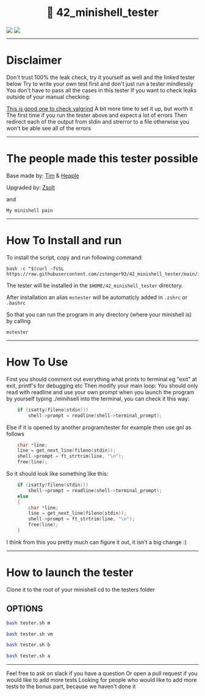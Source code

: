 
<h1 align=center>📖 42_minishell_tester</h1>
<img align=center src="https://github.com/zstenger93/42_minishell_tester/blob/main/result.png">
<img align=center src="https://github.com/zstenger93/42_minishell_tester/blob/main/leakcheck.png">

---

<h1>Disclaimer</h1>
Don't trust 100% the leak check, try it yourself as well and the linked tester below
Try to write your own test first and don't just run a tester mindlessly
You don't have to pass all the cases in this tester
If you want to check leaks outside of your manual checking:

[This is good one to check valgrind](https://github.com/thallard/minishell_tester)
A bit more time to set it up, but worth it
The first time if you run the tester above and expect a lot of errors
Then redirect each of the output from stdin and strerror to a file otherwise you won't be able see all of the errors

---

<h1>The people made this tester possible</h1>

Base made by: [Tim](https://github.com/tjensen42) & [Hepple](https://github.com/hepple42)

Upgraded by: [Zsolt](https://github.com/zstenger93)

and

```
My minishell pain
```
---

<h1>How To Install and run</h1>

To install the script, copy and run following command:

```
bash -c "$(curl -fsSL https://raw.githubusercontent.com/zstenger93/42_minishell_tester/main/install.sh)" 
```

The tester will be installed in the `$HOME/42_minishell_tester` directory.

After installation an alias `mstester` will be automaticly added in `.zshrc` or `.bashrc`

So that you can run the program in any directory (where your minishell is) by calling

```
mstester
```

---

<h1>How To Use</h1>
First you should comment out everything what prints to terminal eg "exit" at exit, printf's for debugging etc
Then modify your main loop:
You should only read with readline and use your own prompt when you launch the program by yourself typing ./minihsell into the terminal, you can check it this way:


```c
	if (isatty(fileno(stdin)))
		shell->prompt = readline(shell->terminal_prompt);
```

Else if it is opened by another program/tester for example then use gnl as follows

```c
	char *line;
	line = get_next_line(fileno(stdin));
	shell->prompt = ft_strtrim(line, "\n");
	free(line);
```

So it should look like something like this:

```c
	if (isatty(fileno(stdin)))
		shell->prompt = readline(shell->terminal_prompt);
	else
	{
		char *line;
		line = get_next_line(fileno(stdin));
		shell->prompt = ft_strtrim(line, "\n");
		free(line);
	}
```

I think from this you pretty much can figure it out, it isn't a big change :)

---

<h1>How to launch the tester</h1>
Clone it to the root of your minishell
cd to the testers folder
<h2>OPTIONS</h2>

```bash
bash tester.sh m
```
```bash
bash tester.sh vm
```
```bash
bash tester.sh b
```
```bash
bash tester.sh a
```

---

Feel free to ask on slack if you have a question
Or open a pull request if you would like to add more tests
Looking for people who would like to add more tests to the bonus part, because we haven't done it
